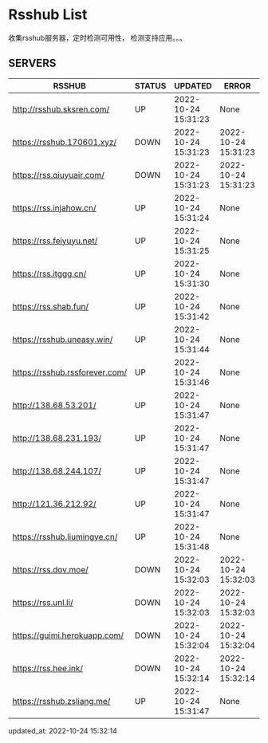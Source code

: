 # Rsshub List

收集rsshub服务器，定时检测可用性， 检测支持应用。。。


## SERVERS

|  RSSHUB   | STATUS  | UPDATED  | ERROR  | TWITTER |  
|  ----  | ----  | ----  | ----  | ---- |  
| http://rsshub.sksren.com/ | UP | 2022-10-24 15:31:23 | None |OK|  
| https://rsshub.170601.xyz/ | DOWN | 2022-10-24 15:31:23 | 2022-10-24 15:31:23 |  
| https://rss.qiuyuair.com/ | DOWN | 2022-10-24 15:31:23 | 2022-10-24 15:31:23 |  
| https://rss.injahow.cn/ | UP | 2022-10-24 15:31:24 | None ||  
| https://rss.feiyuyu.net/ | UP | 2022-10-24 15:31:25 | None ||  
| https://rss.itggg.cn/ | UP | 2022-10-24 15:31:30 | None ||  
| https://rss.shab.fun/ | UP | 2022-10-24 15:31:42 | None |OK|  
| https://rsshub.uneasy.win/ | UP | 2022-10-24 15:31:44 | None |OK|  
| https://rsshub.rssforever.com/ | UP | 2022-10-24 15:31:46 | None |OK|  
| http://138.68.53.201/ | UP | 2022-10-24 15:31:47 | None ||  
| http://138.68.231.193/ | UP | 2022-10-24 15:31:47 | None ||  
| http://138.68.244.107/ | UP | 2022-10-24 15:31:47 | None ||  
| http://121.36.212.92/ | UP | 2022-10-24 15:31:47 | None ||  
| https://rsshub.liumingye.cn/ | UP | 2022-10-24 15:31:48 | None ||  
| https://rss.dov.moe/ | DOWN | 2022-10-24 15:32:03 | 2022-10-24 15:32:03 |  
| https://rss.unl.li/ | DOWN | 2022-10-24 15:32:03 | 2022-10-24 15:32:03 |  
| https://guimi.herokuapp.com/ | DOWN | 2022-10-24 15:32:04 | 2022-10-24 15:32:04 |  
| https://rss.hee.ink/ | DOWN | 2022-10-24 15:32:14 | 2022-10-24 15:32:14 |  
| https://rsshub.zsliang.me/ | UP | 2022-10-24 15:31:47 | None |OK|  
  

updated_at: 2022-10-24 15:32:14  
